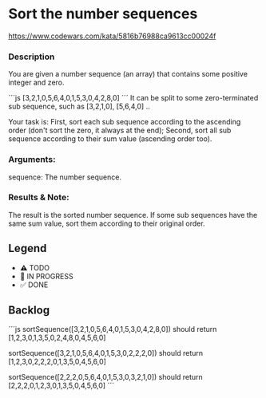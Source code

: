 # Sort the number sequences

https://www.codewars.com/kata/5816b76988ca9613cc00024f

### Description

You are given a number sequence (an array) that contains some positive integer and zero.

´´´js
[3,2,1,0,5,6,4,0,1,5,3,0,4,2,8,0]
´´´
It can be split to some zero-terminated sub sequence, such as [3,2,1,0], [5,6,4,0] ..

Your task is: First, sort each sub sequence according to the ascending order (don't sort the zero, it always at the end); Second, sort all sub sequence according to their sum value (ascending order too).

### Arguments:

sequence: The number sequence.

### Results & Note:

The result is the sorted number sequence.
If some sub sequences have the same sum value, sort them according to their original order.

## Legend

- ⚠ TODO
- 🚧 IN PROGRESS
- ✅ DONE

## Backlog

´´´js
sortSequence([3,2,1,0,5,6,4,0,1,5,3,0,4,2,8,0]) should return
[1,2,3,0,1,3,5,0,2,4,8,0,4,5,6,0]

sortSequence([3,2,1,0,5,6,4,0,1,5,3,0,2,2,2,0]) should return
[1,2,3,0,2,2,2,0,1,3,5,0,4,5,6,0]

sortSequence([2,2,2,0,5,6,4,0,1,5,3,0,3,2,1,0]) should return
[2,2,2,0,1,2,3,0,1,3,5,0,4,5,6,0]
´´´
